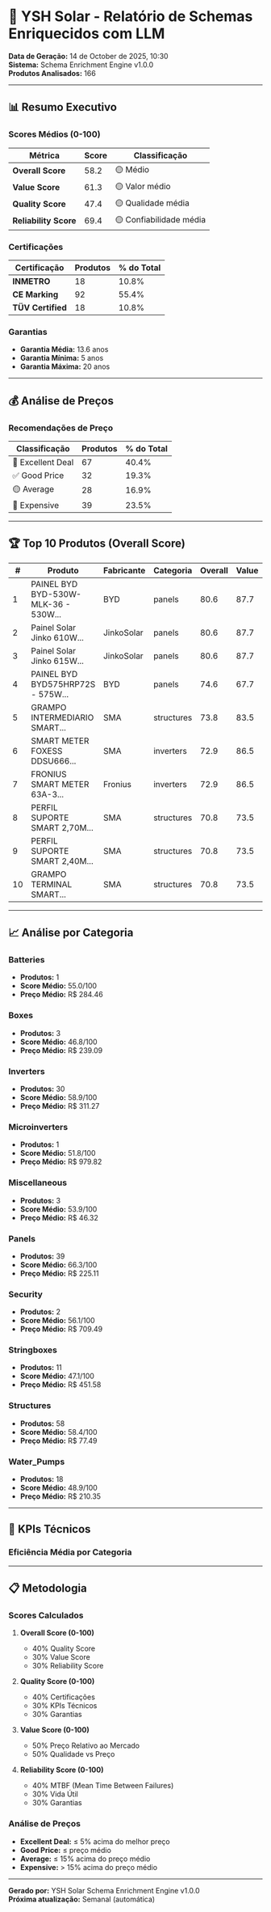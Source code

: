# 🤖 YSH Solar - Relatório de Schemas Enriquecidos com LLM

**Data de Geração:** 14 de October de 2025, 10:30  
**Sistema:** Schema Enrichment Engine v1.0.0  
**Produtos Analisados:** 166

---

## 📊 Resumo Executivo

### Scores Médios (0-100)

| Métrica | Score | Classificação |
|---------|-------|---------------|
| **Overall Score** | 58.2 | 🟡 Médio |
| **Value Score** | 61.3 | 🟡 Valor médio |
| **Quality Score** | 47.4 | 🟡 Qualidade média |
| **Reliability Score** | 69.4 | 🟡 Confiabilidade média |

### Certificações

| Certificação | Produtos | % do Total |
|--------------|----------|------------|
| **INMETRO** | 18 | 10.8% |
| **CE Marking** | 92 | 55.4% |
| **TÜV Certified** | 18 | 10.8% |

### Garantias

- **Garantia Média:** 13.6 anos
- **Garantia Mínima:** 5 anos
- **Garantia Máxima:** 20 anos

---

## 💰 Análise de Preços

### Recomendações de Preço

| Classificação | Produtos | % do Total |
|---------------|----------|------------|
| 🌟 Excellent Deal | 67 | 40.4% |
| ✅ Good Price | 32 | 19.3% |
| 🟡 Average | 28 | 16.9% |
| 🔴 Expensive | 39 | 23.5% |


---

## 🏆 Top 10 Produtos (Overall Score)

| # | Produto | Fabricante | Categoria | Overall | Value | Quality | Preço |
|---|---------|------------|-----------|---------|-------|---------|-------|
| 1 | PAINEL BYD BYD-530W-MLK-36 - 530W... | BYD | panels | 80.6 | 87.7 | 75.4 | R$ 728.12 |
| 2 | Painel Solar Jinko 610W... | JinkoSolar | panels | 80.6 | 87.7 | 75.4 | R$ 508.00 |
| 3 | Painel Solar Jinko 615W... | JinkoSolar | panels | 80.6 | 87.7 | 75.4 | R$ 508.00 |
| 4 | PAINEL BYD BYD575HRP72S - 575W... | BYD | panels | 74.6 | 67.7 | 75.4 | R$ 728.12 |
| 5 | GRAMPO INTERMEDIARIO SMART... | SMA | structures | 73.8 | 83.5 | 67.0 | R$ 6.13 |
| 6 | SMART METER FOXESS DDSU666... | SMA | inverters | 72.9 | 86.5 | 73.0 | R$ 686.58 |
| 7 | FRONIUS SMART METER 63A-3... | Fronius | inverters | 72.9 | 86.5 | 73.0 | R$ 10.99 |
| 8 | PERFIL SUPORTE SMART 2,70M... | SMA | structures | 70.8 | 73.5 | 67.0 | R$ 6.13 |
| 9 | PERFIL SUPORTE SMART 2,40M... | SMA | structures | 70.8 | 73.5 | 67.0 | R$ 6.13 |
| 10 | GRAMPO TERMINAL SMART... | SMA | structures | 70.8 | 73.5 | 67.0 | R$ 6.13 |


---

## 📈 Análise por Categoria


### Batteries

- **Produtos:** 1
- **Score Médio:** 55.0/100
- **Preço Médio:** R$ 284.46

### Boxes

- **Produtos:** 3
- **Score Médio:** 46.8/100
- **Preço Médio:** R$ 239.09

### Inverters

- **Produtos:** 30
- **Score Médio:** 58.9/100
- **Preço Médio:** R$ 311.27

### Microinverters

- **Produtos:** 1
- **Score Médio:** 51.8/100
- **Preço Médio:** R$ 979.82

### Miscellaneous

- **Produtos:** 3
- **Score Médio:** 53.9/100
- **Preço Médio:** R$ 46.32

### Panels

- **Produtos:** 39
- **Score Médio:** 66.3/100
- **Preço Médio:** R$ 225.11

### Security

- **Produtos:** 2
- **Score Médio:** 56.1/100
- **Preço Médio:** R$ 709.49

### Stringboxes

- **Produtos:** 11
- **Score Médio:** 47.1/100
- **Preço Médio:** R$ 451.58

### Structures

- **Produtos:** 58
- **Score Médio:** 58.4/100
- **Preço Médio:** R$ 77.49

### Water_Pumps

- **Produtos:** 18
- **Score Médio:** 48.9/100
- **Preço Médio:** R$ 210.35


---

## 🎯 KPIs Técnicos

### Eficiência Média por Categoria



---

## 📋 Metodologia

### Scores Calculados

1. **Overall Score (0-100)**
   - 40% Quality Score
   - 30% Value Score
   - 30% Reliability Score

2. **Quality Score (0-100)**
   - 40% Certificações
   - 30% KPIs Técnicos
   - 30% Garantias

3. **Value Score (0-100)**
   - 50% Preço Relativo ao Mercado
   - 50% Qualidade vs Preço

4. **Reliability Score (0-100)**
   - 40% MTBF (Mean Time Between Failures)
   - 30% Vida Útil
   - 30% Garantias

### Análise de Preços

- **Excellent Deal:** ≤ 5% acima do melhor preço
- **Good Price:** ≤ preço médio
- **Average:** ≤ 15% acima do preço médio
- **Expensive:** > 15% acima do preço médio

---

**Gerado por:** YSH Solar Schema Enrichment Engine v1.0.0  
**Próxima atualização:** Semanal (automática)


